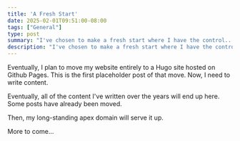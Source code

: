```yaml
---
title: 'A Fresh Start'
date: 2025-02-01T09:51:00-08:00
tags: ["General"]
type: post
summary: "I've chosen to make a fresh start where I have the control..."
description: "I've chosen to make a fresh start where I have the control..."
---
```


Eventually, I plan to move my website entirely to a Hugo site hosted on Github Pages. This is the first placeholder post of that move. Now, I need to write content.

Eventually, all of the content I've written over the years will end up here. Some posts have already been moved.

Then, my long-standing apex domain will serve it up.

More to come...


